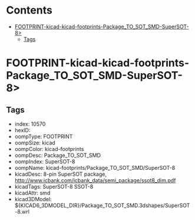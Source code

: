 



Contents
========

* [FOOTPRINT-kicad-kicad-footprints-Package_TO_SOT_SMD-SuperSOT-8>](#footprint-kicad-kicad-footprints-package_to_sot_smd-supersot-8)
	* [Tags](#tags)

# FOOTPRINT-kicad-kicad-footprints-Package_TO_SOT_SMD-SuperSOT-8>

## Tags

- index: 10570
- hexID: 
- oompType: FOOTPRINT
- oompSize: kicad
- oompColor: kicad-footprints
- oompDesc: Package_TO_SOT_SMD
- oompIndex: SuperSOT-8
- oompName: kicad-footprints/Package_TO_SOT_SMD/SuperSOT-8
- kicadDesc: 8-pin SuperSOT package, http://www.icbank.com/icbank_data/semi_package/ssot8_dim.pdf
- kicadTags: SuperSOT-8 SSOT-8
- kicadAttr: smd
- kicad3DModel: ${KICAD6_3DMODEL_DIR}/Package_TO_SOT_SMD.3dshapes/SuperSOT-8.wrl
